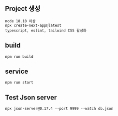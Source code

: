 ## Project 생성

```
node 18.18 이상
npx create-next-app@latest
typescript, eslint, tailwind CSS 활성화
```

## build

```
npm run build
```

## service
```
npm run start
```

## Test Json server
```
npx json-server@0.17.4 --port 9999 --watch db.json
```
